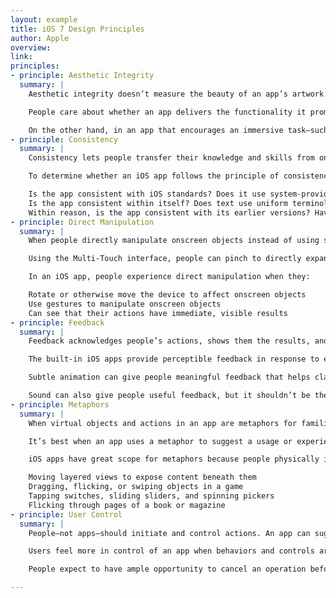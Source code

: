 ```yaml
---
layout: example
title: iOS 7 Design Principles
author: Apple
overview:
link:
principles:
- principle: Aesthetic Integrity
  summary: |
    Aesthetic integrity doesn’t measure the beauty of an app’s artwork or characterize its style; rather, it represents how well an app’s appearance and behavior integrates with its function to send a coherent message.

    People care about whether an app delivers the functionality it promises, but they’re also affected by the app’s appearance and behavior in strong—sometimes subliminal—ways. For example, an app that helps people perform a serious task can put the focus on the task by keeping decorative elements subtle and unobtrusive and by using standard controls and predictable behaviors. This app sends a clear, unified message about its purpose and its identity that helps people trust it. But if the app sends mixed signals by presenting the task in a UI that’s intrusive, frivolous, or arbitrary, people might question the app’s reliability or trustworthiness.

    On the other hand, in an app that encourages an immersive task—such as a game—users expect a captivating appearance that promises fun and excitement and encourages discovery. People don’t expect to accomplish a serious or productive task in a game, but they expect the game’s appearance and behavior to integrate with its purpose.
- principle: Consistency
  summary: |
    Consistency lets people transfer their knowledge and skills from one part of an app’s UI to another and from one app to another app. A consistent app isn’t a slavish copy of other apps and it isn’t stylistically stagnant; rather, it pays attention to the standards and paradigms people are comfortable with and it provides an internally consistent experience.

    To determine whether an iOS app follows the principle of consistency, think about these questions:

    Is the app consistent with iOS standards? Does it use system-provided controls, views, and icons correctly? Does it incorporate device features in ways that users expect?
    Is the app consistent within itself? Does text use uniform terminology and style? Do the same icons always mean the same thing? Can people predict what will happen when they perform the same action in different places? Do custom UI elements look and behave the same throughout the app?
    Within reason, is the app consistent with its earlier versions? Have the terms and meanings remained the same? Are the fundamental concepts and primary functionality essentially unchanged?
- principle: Direct Manipulation
  summary: |
    When people directly manipulate onscreen objects instead of using separate controls to manipulate them, they're more engaged with their task and it’s easier for them to understand the results of their actions.

    Using the Multi-Touch interface, people can pinch to directly expand or contract an image or content area. And in a game, players move and interact directly with onscreen objects—for example, a game might display a combination lock that users can spin to open.

    In an iOS app, people experience direct manipulation when they:

    Rotate or otherwise move the device to affect onscreen objects
    Use gestures to manipulate onscreen objects
    Can see that their actions have immediate, visible results
- principle: Feedback
  summary: |
    Feedback acknowledges people’s actions, shows them the results, and updates them on the progress of their task.

    The built-in iOS apps provide perceptible feedback in response to every user action. List items and controls highlight briefly when people tap them and—during operations that last more than a few seconds—a control shows elapsing progress.

    Subtle animation can give people meaningful feedback that helps clarify the results of their actions. For example, lists can animate the addition of a new row to help people track the change visually.

    Sound can also give people useful feedback, but it shouldn’t be the only feedback mechanism because people can’t always hear their devices.
- principle: Metaphors
  summary: |
    When virtual objects and actions in an app are metaphors for familiar experiences—whether these experiences are rooted in the real world or the digital world—users quickly grasp how to use the app.

    It’s best when an app uses a metaphor to suggest a usage or experience without letting the metaphor enforce the limitations of the object or action on which it’s based.

    iOS apps have great scope for metaphors because people physically interact with the screen. Metaphors in iOS include:

    Moving layered views to expose content beneath them
    Dragging, flicking, or swiping objects in a game
    Tapping switches, sliding sliders, and spinning pickers
    Flicking through pages of a book or magazine
- principle: User Control
  summary: |
    People—not apps—should initiate and control actions. An app can suggest a course of action or warn about dangerous consequences, but it’s usually a mistake for the app to take decision-making away from the user. The best apps find the correct balance between giving people the capabilities they need while helping them avoid unwanted outcomes.

    Users feel more in control of an app when behaviors and controls are familiar and predictable. And when actions are simple and straightforward, users can easily understand and remember them.

    People expect to have ample opportunity to cancel an operation before it begins, and they expect to get a chance to confirm their intention to perform a potentially destructive action. Finally, people expect to be able to gracefully stop an operation that’s underway.

---
```

